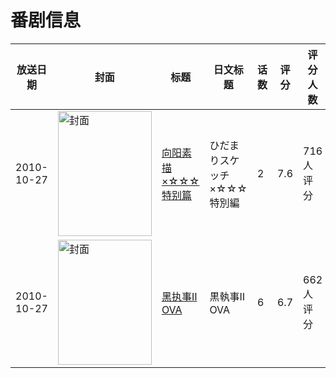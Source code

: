 # 番剧信息

|放送日期|封面|标题|日文标题|话数|评分|评分人数|
|---|---|---|---|---|---|---|
|2010-10-27|<img src="//lain.bgm.tv/pic/cover/c/26/86/9639_f3ku1.jpg" alt="封面" style="width:150px;height:200px;object-fit:cover;">|[向阳素描×☆☆☆ 特别篇](https://bangumi.tv/subject/9639)|ひだまりスケッチ×☆☆☆ 特別編|2|7.6|716人评分|
|2010-10-27|<img src="//lain.bgm.tv/pic/cover/c/ce/46/9737_2Ux6E.jpg" alt="封面" style="width:150px;height:200px;object-fit:cover;">|[黑执事Ⅱ OVA](https://bangumi.tv/subject/9737)|黒執事Ⅱ OVA|6|6.7|662人评分|
